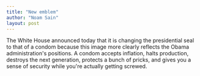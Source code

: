 ```yaml
---
title: "New emblem"
author: "Noam Sain"
layout: post
---
```


The White House announced today that it is changing the presidential seal to that of a condom because this image more clearly reflects the Obama administration's positions. A condom accepts inflation, halts production, destroys the next generation, protects a bunch of pricks, and gives you a sense of security while you're actually getting screwed.